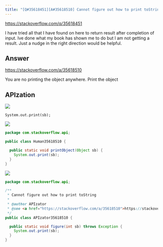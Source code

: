 ```yaml
---
title: "[Q#35618451][A#35618510] Cannot figure out how to print toString"
---
```


https://stackoverflow.com/q/35618451

I have tried all that I have found on here to return result after completion of input. Ive done what my book has shown me to do but I am not getting a result. Just a nudge in the right direction would be helpful.

## Answer

https://stackoverflow.com/a/35618510

You are no printing the object anywhere. Print the object

## APIzation

<div class="code-3columns-row">

<div class="code-3columns-column">

<div><img src="/stackoverflow.png" /></div>

```plain
System.out.print(sb);
```

</div>

<div class="code-3columns-column">

<div><img src="/human.png" /></div>

```java
package com.stackoverflow.api;

public class Human35618510 {

  public static void printObject(Object sb) {
    System.out.print(sb);
  }
}

```

</div>

<div class="code-3columns-column">

<div><img src="/apizator.png" /></div>

```java
package com.stackoverflow.api;

/**
 * Cannot figure out how to print toString
 *
 * @author APIzator
 * @see <a href="https://stackoverflow.com/a/35618510">https://stackoverflow.com/a/35618510</a>
 */
public class APIzator35618510 {

  public static void figure(int sb) throws Exception {
    System.out.print(sb);
  }
}

```

</div>

</div>